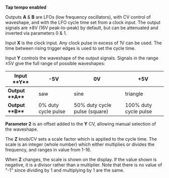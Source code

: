 
**Tap tempo enabled**

Outputs **A** & **B** are LFOs (low frequency oscillators), with CV control of waveshape, and with the LFO cycle time set from a
clock input. The output signals are ±8V (16V peak-to-peak) by default, but can be attenuated and inverted via parameters
0 & 1.

Input **X** is the clock input. Any clock pulse in excess of 1V can be used. The time between rising trigger edges is used
to set the cycle time.

Input **Y** controls the waveshape of the output signals. Signals in the range ±5V give the full range of possible
waveshapes:

<table>
<thead>
<tr class="header">
<th><strong>Input **Y**</strong></th>
<th><strong>-5V</strong></th>
<th><strong>0V</strong></th>
<th><strong>+5V</strong></th>
</tr>
</thead>
<tbody>
<tr class="odd">
<td>
<strong> Output **A**</strong>
</td>
<td>
saw
</td>
<td>
sine
</td>
<td>
triangle
</td>
</tr>
<tr class="even">
<td>
<strong>Output **B**</strong>
</td>
<td>0% duty cycle pulse</td>
<td>50% duty cycle pulse (square)</td>
<td>
100% duty cycle pulse
</td>
</tr>
</tbody>
</table>

  **Parameter 2** is an offset added to the **Y** CV, allowing manual selection of the waveshape.

The **Z** knob/CV sets a scale factor which is applied to the cycle time. The scale is an integer (whole number) which
either multiplies or divides the frequency, and ranges in value from 1-16.

When **Z** changes, the scale is shown on the display. If the value shown is negative, it is a divisor rather than a
multiplier. Note that there is no value of "-1" since dividing by 1 and multiplying by 1 are the same.
